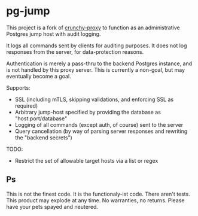 # pg-jump

This project is a fork of [crunchy-proxy](https://github.com/CrunchyData/crunchy-proxy)
to function as an administrative Postgres jump host with audit logging.

It logs all commands sent by clients for auditing purposes. It does not log
responses from the server, for data-protection reasons.

Authentication is merely a pass-thru to the backend Postgres instance, and is
not handled by this proxy server. This is currently a non-goal, but may
eventually become a goal.

Supports:
* SSL (including mTLS, skipping validations, and enforcing SSL as required)
* Arbitrary jump-host specified by providing the database as "host:port/database"
* Logging of all commands (except auth, of course) sent to the server
* Query cancellation (by way of parsing server responses and rewriting the "backend secrets")

TODO:
* Restrict the set of allowable target hosts via a list or regex

## Ps

This is not the finest code. It is the functionaly-ist code. There aren't
tests. This product may explode at any time. No warranties, no returns.
Please have your pets spayed and neutered.
